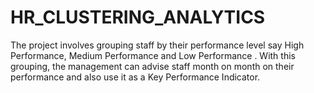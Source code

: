 # HR_CLUSTERING_ANALYTICS
The project involves grouping staff by their performance level say High Performance, Medium Performance and Low Performance . With this grouping, the management can advise staff month on month on their performance and also use it as a Key Performance Indicator.
